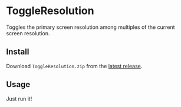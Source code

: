 # ToggleResolution

Toggles the primary screen resolution among multiples of the current screen resolution.

## Install

Download `ToggleResolution.zip` from the [latest release](https://github.com/ejball/ToggleResolution/releases/latest).

## Usage

Just run it!
